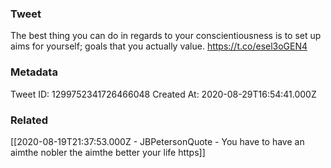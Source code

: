 ### Tweet
The best thing you can do in regards to your conscientiousness is to set up aims for yourself; goals that you actually value. https://t.co/esel3oGEN4

### Metadata
Tweet ID: 1299752341726466048
Created At: 2020-08-29T16:54:41.000Z

### Related
[[2020-08-19T21:37:53.000Z - JBPetersonQuote - You have to have an aimthe nobler the aimthe better your life https]]

